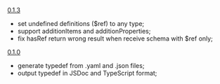 [0.1.3]()

+ set undefined definitions ($ref) to any type;
+ support additionItems and additionProperties;
+ fix hasRef return wrong result when receive schema with $ref only;

[0.1.0](595760d2d11dfaee3b8df125f52a1d599d2256da)

+ generate typedef from .yaml and .json files;
+ output typedef in JSDoc and TypeScript format;
